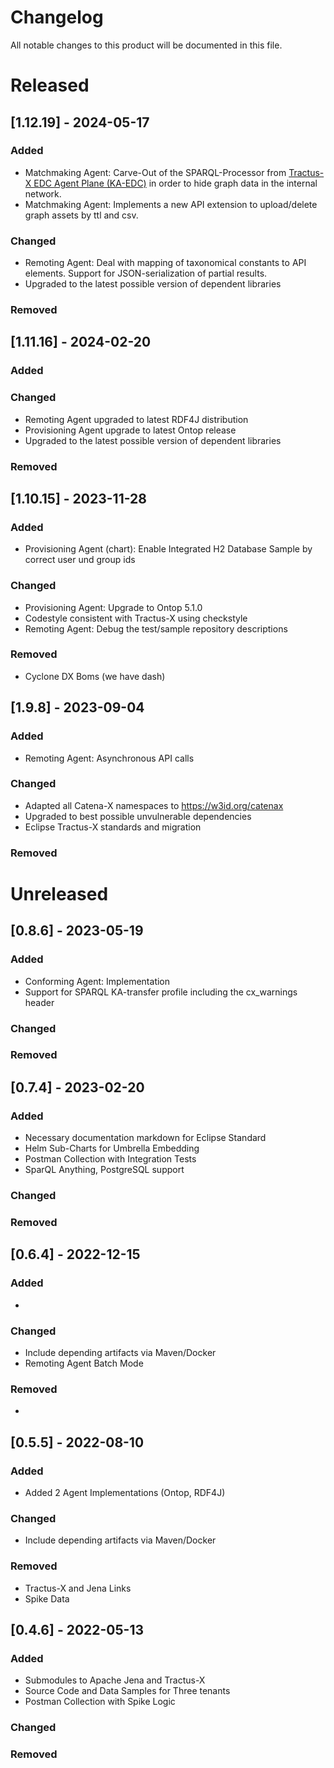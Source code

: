 <!--
 * Copyright (c) 2022,2023 Contributors to the Eclipse Foundation
 *
 * See the NOTICE file(s) distributed with this work for additional
 * information regarding copyright ownership.
 *
 * This program and the accompanying materials are made available under the
 * terms of the Apache License, Version 2.0 which is available at
 * https://www.apache.org/licenses/LICENSE-2.0.
 *
 * Unless required by applicable law or agreed to in writing, software
 * distributed under the License is distributed on an "AS IS" BASIS, WITHOUT
 * WARRANTIES OR CONDITIONS OF ANY KIND, either express or implied. See the
 * License for the specific language governing permissions and limitations
 * under the License.
 *
 * SPDX-License-Identifier: Apache-2.0
-->


# Changelog

All notable changes to this product will be documented in this file.

# Released

## [1.12.19] - 2024-05-17

### Added

- Matchmaking Agent: Carve-Out of the SPARQL-Processor from [Tractus-X EDC Agent Plane (KA-EDC)](http://github.com/eclipse-tractusx/knowledge-agents-edc) in order to hide graph data in the internal network.
- Matchmaking Agent: Implements a new API extension to upload/delete graph assets by ttl and csv.

### Changed

- Remoting Agent: Deal with mapping of taxonomical constants to API elements. Support for JSON-serialization of partial results.
- Upgraded to the latest possible version of dependent libraries

### Removed

## [1.11.16] - 2024-02-20

### Added

### Changed

- Remoting Agent upgraded to latest RDF4J distribution
- Provisioning Agent upgrade to latest Ontop release
- Upgraded to the latest possible version of dependent libraries

### Removed

## [1.10.15] - 2023-11-28

### Added

- Provisioning Agent (chart): Enable Integrated H2 Database Sample by correct user und group ids

### Changed

- Provisioning Agent: Upgrade to Ontop 5.1.0
- Codestyle consistent with Tractus-X using checkstyle
- Remoting Agent: Debug the test/sample repository descriptions

### Removed

- Cyclone DX Boms (we have dash)

## [1.9.8] - 2023-09-04

### Added

- Remoting Agent: Asynchronous API calls

### Changed

- Adapted all Catena-X namespaces to https://w3id.org/catenax
- Upgraded to best possible unvulnerable dependencies
- Eclipse Tractus-X standards and migration

### Removed

# Unreleased

## [0.8.6] - 2023-05-19

### Added

- Conforming Agent: Implementation
- Support for SPARQL KA-transfer profile including the cx_warnings header

### Changed

### Removed

## [0.7.4] - 2023-02-20

### Added

- Necessary documentation markdown for Eclipse Standard
- Helm Sub-Charts for Umbrella Embedding
- Postman Collection with Integration Tests
- SparQL Anything, PostgreSQL support

### Changed

### Removed

## [0.6.4] - 2022-12-15

### Added

-

### Changed

- Include depending artifacts via Maven/Docker
- Remoting Agent Batch Mode

### Removed

- 

## [0.5.5] - 2022-08-10

### Added

- Added 2 Agent Implementations (Ontop, RDF4J)

### Changed

- Include depending artifacts via Maven/Docker

### Removed

- Tractus-X and Jena Links
- Spike Data

## [0.4.6] - 2022-05-13

### Added

- Submodules to Apache Jena and Tractus-X
- Source Code and Data Samples for Three tenants
- Postman Collection with Spike Logic

### Changed

### Removed
